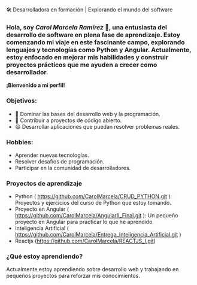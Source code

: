 🛠️ Desarrolladora en formación | Explorando el mundo del software
### Hola, soy *Carol Marcela Ramírez* 👋, una entusiasta del desarrollo de software en plena fase de aprendizaje. Estoy comenzando mi viaje en este fascinante campo, explorando lenguajes y tecnologías como Python y Angular. Actualmente, estoy enfocado en mejorar mis habilidades y construir proyectos prácticos que me ayuden a crecer como desarrollador.

**¡Bienvenido a mi perfil!**

### **Objetivos:**

- 🤔 Dominar las bases del desarrollo web y la programación.
- 💬 Contribuir a proyectos de código abierto.
- 😄 Desarrollar aplicaciones que puedan resolver problemas reales.

### **Hobbies:**

- Aprender nuevas tecnologías.
- Resolver desafíos de programación.
- Participar en la comunidad de desarrolladores.


### **Proyectos de aprendizaje**
- Python ( https://github.com/CarolMarcela/CRUD_PYTHON.git ): Proyectos y ejercicios del curso de Python que estoy tomando.
- Proyecto en Angular ( https://github.com/CarolMarcela/AngularII_Final.git ): Un pequeño proyecto en Angular para practicar lo que he aprendido.
- Inteligencia Artificial ( https://github.com/CarolMarcela/Entrega_Inteligencia_Artificial.git )
- Reactjs (https://github.com/CarolMarcela/REACTJS_I.git)

### **¿Qué estoy aprendiendo?**
Actualmente estoy aprendiendo sobre desarrollo web y trabajando en pequeños proyectos para reforzar mis conocimientos.










